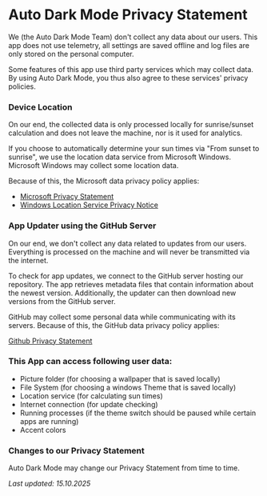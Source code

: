 # Auto Dark Mode Privacy Statement
We (the Auto Dark Mode Team) don't collect any data about our users. This app does not use telemetry, all settings are saved offline and
log files are only stored on the personal computer.

Some features of this app use third party services which may collect data. By using Auto Dark Mode, you thus also agree to these services' privacy policies.

### Device Location
On our end, the collected data is only processed locally for sunrise/sunset calculation and does not leave the machine, nor is it used for analytics.

If you choose to automatically determine your sun times via "From sunset to sunrise", we use the location data service from Microsoft Windows. Microsoft Windows may collect some location data.

Because of this, the Microsoft data privacy policy applies:

- [Microsoft Privacy Statement](https://privacy.microsoft.com/en-us/privacystatement)
- [Windows Location Service Privacy Notice](https://support.microsoft.com/en-us/windows/windows-location-service-and-privacy-3a8eee0a-5b0b-dc07-eede-2a5ca1c49088)

### App Updater using the GitHub Server
On our end, we don't collect any data related to updates from our users. Everything is processed on the machine and will never be transmitted via the internet.

To check for app updates, we connect to the GitHub server hosting our repository. The app retrieves metadata files that contain information about the newest version. Additionally, the updater can then download new versions from the GitHub server.

GitHub may collect some personal data while communicating with its servers. Because of this, the GitHub data privacy policy applies:

[Github Privacy Statement](https://docs.github.com/en/github/site-policy/github-privacy-statement)

### This App can access following user data:
* Picture folder (for choosing a wallpaper that is saved locally)
* File System (for choosing a windows Theme that is saved locally)
* Location service (for calculating sun times)
* Internet connection (for update checking)
* Running processes (if the theme switch should be paused while certain apps are running)
* Accent colors

### Changes to our Privacy Statement
Auto Dark Mode may change our Privacy Statement from time to time.

_Last updated: 15.10.2025_
